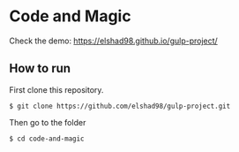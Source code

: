 # Code and Magic
  
Check the demo: https://elshad98.github.io/gulp-project/  
 
## How to run

First clone this repository.
```
$ git clone https://github.com/elshad98/gulp-project.git
```
Then go to the folder
```
$ cd code-and-magic
```
